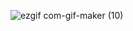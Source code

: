 
![ezgif com-gif-maker (10)](https://user-images.githubusercontent.com/57759633/184276150-8d025d8a-4194-4789-8c9b-9d407ce8ecaf.gif)
